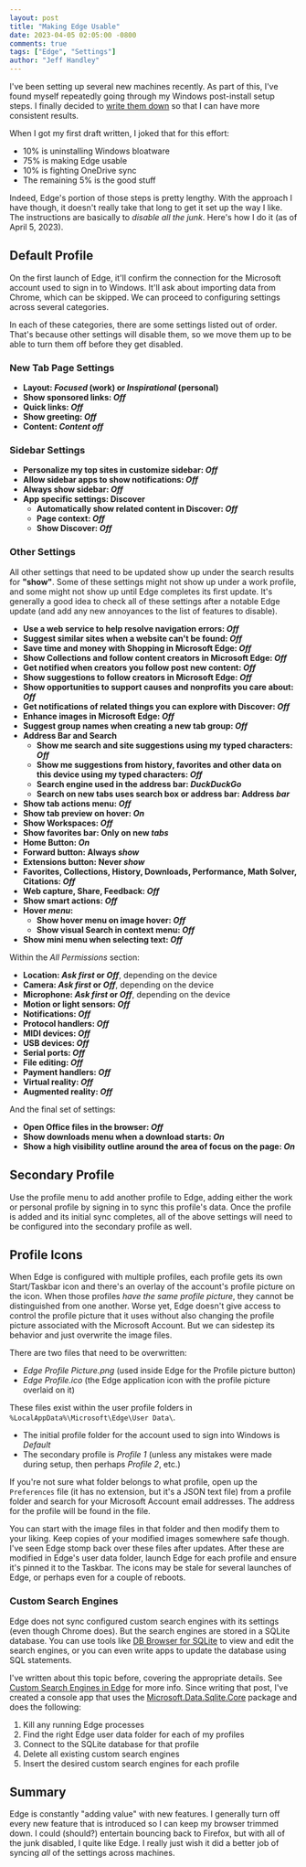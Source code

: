 ```yaml
---
layout: post
title: "Making Edge Usable"
date: 2023-04-05 02:05:00 -0800
comments: true
tags: ["Edge", "Settings"]
author: "Jeff Handley"
---
```

I've been setting up several new machines recently. As part of this, I've found myself repeatedly going through my Windows post-install setup steps. I finally decided to [write them down](https://github.com/jeffhandley/machine-setup/blob/main/windows-postinstall.md) so that I can have more consistent results.

When I got my first draft written, I joked that for this effort:

- 10% is uninstalling Windows bloatware
- 75% is making Edge usable
- 10% is fighting OneDrive sync
- The remaining 5% is the good stuff

Indeed, Edge's portion of those steps is pretty lengthy. With the approach I have though, it doesn't really take that long to get it set up the way I like. The instructions are basically to _disable all the junk_. Here's how I do it (as of April 5, 2023).

## Default Profile

On the first launch of Edge, it'll confirm the connection for the Microsoft account used to sign in to Windows. It'll ask about importing data from Chrome, which can be skipped. We can proceed to configuring settings across several categories.

In each of these categories, there are some settings listed out of order. That's because other settings will disable them, so we move them up to be able to turn them off before they get disabled.

### New Tab Page Settings

- **Layout: _Focused_ (work) or _Inspirational_ (personal)**
- **Show sponsored links: _Off_**
- **Quick links: _Off_**
- **Show greeting: _Off_**
- **Content: _Content off_**

### Sidebar Settings

- **Personalize my top sites in customize sidebar: _Off_**
- **Allow sidebar apps to show notifications: _Off_**
- **Always show sidebar: _Off_**
- **App specific settings: Discover**
    - **Automatically show related content in Discover: _Off_**
    - **Page context: _Off_**
    - **Show Discover: _Off_**

### Other Settings

All other settings that need to be updated show up under the search results for **"show"**. Some of these settings might not show up under a work profile, and some might not show up until Edge completes its first update. It's generally a good idea to check all of these settings after a notable Edge update (and add any new annoyances to the list of features to disable).

- **Use a web service to help resolve navigation errors: _Off_**
- **Suggest similar sites when a website can't be found: _Off_**
- **Save time and money with Shopping in Microsoft Edge: _Off_**
- **Show Collections and follow content creators in Microsoft Edge: _Off_**
- **Get notified when creators you follow post new content: _Off_**
- **Show suggestions to follow creators in Microsoft Edge: _Off_**
- **Show opportunities to support causes and nonprofits you care about: _Off_**
- **Get notifications of related things you can explore with Discover: _Off_**
- **Enhance images in Microsoft Edge: _Off_**
- **Suggest group names when creating a new tab group: _Off_**
- **Address Bar and Search**
    - **Show me search and site suggestions using my typed characters: _Off_**
    - **Show me suggestions from history, favorites and other data on this device using my typed characters: _Off_**
    - **Search engine used in the address bar: _DuckDuckGo_**
    - **Search on new tabs uses search box or address bar: Address _bar_**
- **Show tab actions menu: _Off_**
- **Show tab preview on hover: _On_**
- **Show Workspaces: _Off_**
- **Show favorites bar: Only on new _tabs_**
- **Home Button: _On_**
- **Forward button: Always _show_**
- **Extensions button: Never _show_**
- **Favorites, Collections, History, Downloads, Performance, Math Solver, Citations: _Off_**
- **Web capture, Share, Feedback: _Off_**
- **Show smart actions: _Off_**
- **Hover _menu_:**
    - **Show hover menu on image hover: _Off_**
    - **Show visual Search in context menu: _Off_**
- **Show mini menu when selecting text: _Off_**

Within the _All Permissions_ section:

- **Location: _Ask first_ or _Off_**, depending on the device
- **Camera: _Ask first_ or _Off_**, depending on the device
- **Microphone: _Ask first_ or _Off_**, depending on the device
- **Motion or light sensors: _Off_**
- **Notifications: _Off_**
- **Protocol handlers: _Off_**
- **MIDI devices: _Off_**
- **USB devices: _Off_**
- **Serial ports: _Off_**
- **File editing: _Off_**
- **Payment handlers: _Off_**
- **Virtual reality: _Off_**
- **Augmented reality: _Off_**

And the final set of settings:

- **Open Office files in the browser: _Off_**
- **Show downloads menu when a download starts: _On_**
- **Show a high visibility outline around the area of focus on the page: _On_**

## Secondary Profile

Use the profile menu to add another profile to Edge, adding either the work or personal profile by signing in to sync this profile's data. Once the profile is added and its initial sync completes, all of the above settings will need to be configured into the secondary profile as well.

## Profile Icons

When Edge is configured with multiple profiles, each profile gets its own Start/Taskbar icon and there's an overlay of the account's profile picture on the icon. When those profiles _have the same profile picture_, they cannot be distinguished from one another. Worse yet, Edge doesn't give access to control the profile picture that it uses without also changing the profile picture associated with the Microsoft Account. But we can sidestep its behavior and just overwrite the image files.

There are two files that need to be overwritten:

- _Edge Profile Picture.png_ (used inside Edge for the Profile picture button)
- _Edge Profile.ico_ (the Edge application icon with the profile picture overlaid on it)

These files exist within the user profile folders in `%LocalAppData%\Microsoft\Edge\User Data\`.

- The initial profile folder for the account used to sign into Windows is _Default_
- The secondary profile is _Profile 1_ (unless any mistakes were made during setup, then perhaps _Profile 2_, etc.)

If you're not sure what folder belongs to what profile, open up the `Preferences` file (it has no extension, but it's a JSON text file) from a profile folder and search for your Microsoft Account email addresses. The address for the profile will be found in the file.

You can start with the image files in that folder and then modify them to your liking. Keep copies of your modified images somewhere safe though. I've seen Edge stomp back over these files after updates. After these are modified in Edge's user data folder, launch Edge for each profile and ensure it's pinned it to the Taskbar. The icons may be stale for several launches of Edge, or perhaps even for a couple of reboots.

### Custom Search Engines

Edge does not sync configured custom search engines with its settings (even though Chrome does). But the search engines are stored in a SQLite database. You can use tools like [DB Browser for SQLite](https://sqlitebrowser.org/) to view and edit the search engines, or you can even write apps to update the database using SQL statements.

I've written about this topic before, covering the appropriate details. See [Custom Search Engines in Edge](https://jeffhandley.com/2022-10-17/custom-search-engines) for more info. Since writing that post, I've created a console app that uses the [Microsoft.Data.Sqlite.Core](https://www.nuget.org/packages/Microsoft.Data.Sqlite.Core/) package and does the following:

1. Kill any running Edge processes
1. Find the right Edge user data folder for each of my profiles
1. Connect to the SQLite database for that profile
1. Delete all existing custom search engines
1. Insert the desired custom search engines for each profile

## Summary

Edge is constantly "adding value" with new features. I generally turn off every new feature that is introduced so I can keep my browser trimmed down. I could (should?) entertain bouncing back to Firefox, but with all of the junk disabled, I quite like Edge. I really just wish it did a better job of syncing _all_ of the settings across machines.
